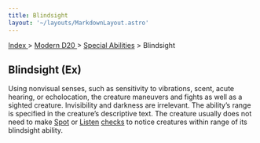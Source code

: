 ```yaml
---
title: Blindsight
layout: '~/layouts/MarkdownLayout.astro'
---
```


[ Index ](/) > [ Modern D20 ](/modern.d20.srd) > [Special Abilities](/modern.d20.srd/special.abilities) > Blindsight

## Blindsight (Ex)

Using nonvisual senses, such as sensitivity to vibrations, scent, acute
hearing, or echolocation, the creature maneuvers and fights as well as a
sighted creature. Invisibility and darkness are irrelevant. The ability’s
range is specified in the creature’s descriptive text. The creature usually
does not need to make [Spot](/modern.d20.srd/skills/spot) or
[Listen](/modern.d20.srd/skills/listen)
[checks](/modern.d20.srd/skills/skill.basics) to notice creatures within range
of its blindsight ability.

